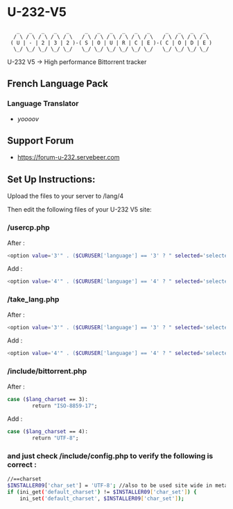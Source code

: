 # U-232-V5

```
   _   _   _   _   _     _   _   _   _   _   _     _   _   _   _	
  / \ / \ / \ / \ / \   / \ / \ / \ / \ / \ / \   / \ / \ / \ / \	
 ( U | - | 2 | 3 | 2 )-( S | O | U | R | C | E )-( C | O | D | E )	
  \_/ \_/ \_/ \_/ \_/   \_/ \_/ \_/ \_/ \_/ \_/   \_/ \_/ \_/ \_/	

```

U-232 V5 -> High performance Bittorrent tracker

## French Language Pack

### Language Translator

- *yoooov*

##	Support Forum

- <https://forum-u-232.servebeer.com>

## Set Up Instructions:


Upload the files to your server to /lang/4

Then edit the following files of your U-232 V5 site:

### /usercp.php

After :
```bash
<option value='3'" . ($CURUSER['language'] == '3' ? " selected='selected'" : "") . ">New</option>
```

Add :
```bash
<option value='4'" . ($CURUSER['language'] == '4' ? " selected='selected'" : "") . ">FR</option>;
```

### /take_lang.php

After :
```bash
<option value='3'" . ($CURUSER['language'] == '3' ? " selected='selected'" : "") . ">Rm</option>
```

Add :
```bash
<option value='4'" . ($CURUSER['language'] == '4' ? " selected='selected'" : "") . ">FR</option>";
```

### /include/bittorrent.php

After :
```bash
case ($lang_charset == 3):
        return "ISO-8859-17";
```

Add :
```bash
case ($lang_charset == 4):
		return "UTF-8";
```

### and just check /include/config.php to verify the following is correct :
```bash
//==charset
$INSTALLER09['char_set'] = 'UTF-8'; //also to be used site wide in meta tags
if (ini_get('default_charset') != $INSTALLER09['char_set']) {
    ini_set('default_charset', $INSTALLER09['char_set']);
```
